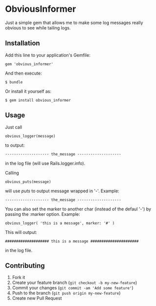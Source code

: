 # ObviousInformer

Just a simple gem that allows me to make some log messages really obvious to see while tailing logs.

## Installation

Add this line to your application's Gemfile:

    gem 'obvious_informer'

And then execute:

    $ bundle

Or install it yourself as:

    $ gem install obvious_informer

## Usage

Just call 

    obvious_logger(message) 

to output: 

    -------------------- the_message -------------------- 

in the log file (will use Rails.logger.info).

Calling

    obvious_puts(message) 

will use *puts* to output message wrapped in '-'. Example: 

    -------------------- the_message --------------------


You can also set the marker to another char (instead of the defaul '-') by passing the :marker option. 
Example: 

    obvious_logger( 'this is a message', marker: '#' )

This will output: 

    #################### this is a message ######################

in the log file. 


## Contributing

1. Fork it
2. Create your feature branch (`git checkout -b my-new-feature`)
3. Commit your changes (`git commit -am 'Add some feature'`)
4. Push to the branch (`git push origin my-new-feature`)
5. Create new Pull Request
